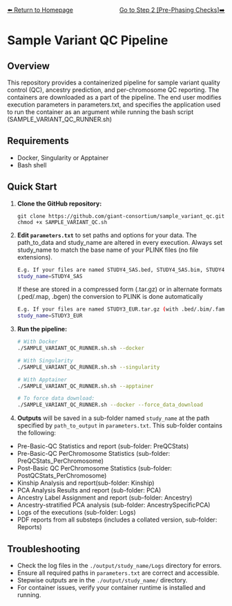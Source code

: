 ---
---
<div style="display: flex; justify-content: space-between; align-items: center;">
  <a href="./index.html">⬅️ Return to Homepage</a>
  <a href="./pre_phasing_checks.html">Go to Step 2 [Pre-Phasing Checks]➡️</a>
</div>

# Sample Variant QC Pipeline

## Overview

This repository provides a containerized pipeline for sample variant quality control (QC), ancestry prediction, and per-chromosome QC reporting. The containers are downloaded as a part of the pipeline. The end user modifies execution parameters in parameters.txt, and specifies the application used to run the container as an argument while running the bash script (SAMPLE_VARIANT_QC_RUNNER.sh)

## Requirements

- Docker, Singularity or Apptainer
- Bash shell

## Quick Start

1. **Clone the GitHub repository:**

   ```
   git clone https://github.com/giant-consortium/sample_variant_qc.git
   chmod +x SAMPLE_VARIANT_QC.sh
   ```
2. **Edit `parameters.txt`** to set paths and options for your data. The path_to_data and study_name are altered in every execution. Always set study_name to match the base name of your PLINK files (no file extensions).
   
   ```bash
   E.g. If your files are named STUDY4_SAS.bed, STUDY4_SAS.bim, STUDY4_SAS.fam
   study_name=STUDY4_SAS
   ```
   
   If these are stored in a compressed form (.tar.gz) or in alternate formats (.ped/.map, .bgen) the conversion to PLINK is done automatically
   
   ```bash
   E.g. If your files are named STUDY3_EUR.tar.gz (with .bed/.bim/.fam inside the .tar.gz)
   study_name=STUDY3_EUR
   ```

3. **Run the pipeline:**

   ```bash
   # With Docker
   ./SAMPLE_VARIANT_QC_RUNNER.sh.sh --docker

   # With Singularity
   ./SAMPLE_VARIANT_QC_RUNNER.sh.sh --singularity

   # With Apptainer
   ./SAMPLE_VARIANT_QC_RUNNER.sh.sh --apptainer

   # To force data download:
   ./SAMPLE_VARIANT_QC_RUNNER.sh --docker --force_data_download
   ```

4. **Outputs** will be saved in a sub-folder named `study_name` at the path specified by `path_to_output` in `parameters.txt`. This sub-folder contains the following:
- Pre-Basic-QC Statistics and report (sub-folder: PreQCStats)
- Pre-Basic-QC PerChromosome Statistics (sub-folder: PreQCStats_PerChromosome)
- Post-Basic QC PerChromosome Statistics (sub-folder: PostQCStats_PerChromosome)
- Kinship Analysis and report(sub-folder: Kinship)
- PCA Analysis Results and report (sub-folder: PCA)
- Ancestry Label Assignment and report (sub-folder: Ancestry)
- Ancestry-stratified PCA analysis (sub-folder: AncestrySpecificPCA)
- Logs of the executions (sub-folder: Logs)
- PDF reports from all substeps (includes a collated version, sub-folder: Reports)

## Troubleshooting

- Check the log files in the `./output/study_name/Logs` directory for errors.
- Ensure all required paths in `parameters.txt` are correct and accessible.
- Stepwise outputs are in the `./output/study_name/` directory.
- For container issues, verify your container runtime is installed and running.

